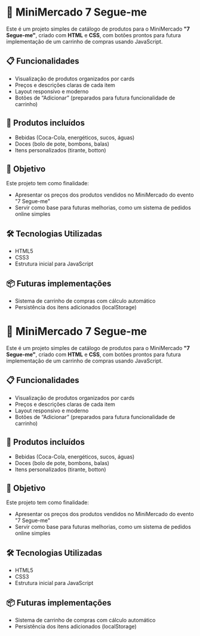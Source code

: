 # 🛒 MiniMercado 7 Segue-me

Este é um projeto simples de catálogo de produtos para o MiniMercado **"7 Segue-me"**, criado com **HTML** e **CSS**, com botões prontos para futura implementação de um carrinho de compras usando JavaScript.

## 📋 Funcionalidades

- Visualização de produtos organizados por cards
- Preços e descrições claras de cada item
- Layout responsivo e moderno
- Botões de “Adicionar” (preparados para futura funcionalidade de carrinho)

## 🧃 Produtos incluídos

- Bebidas (Coca-Cola, energéticos, sucos, águas)
- Doces (bolo de pote, bombons, balas)
- Itens personalizados (tirante, botton)

## 🎯 Objetivo

Este projeto tem como finalidade:
- Apresentar os preços dos produtos vendidos no MiniMercado do evento "7 Segue-me"
- Servir como base para futuras melhorias, como um sistema de pedidos online simples

## 🛠 Tecnologias Utilizadas

- HTML5
- CSS3
- Estrutura inicial para JavaScript

## 📦 Futuras implementações

- Sistema de carrinho de compras com cálculo automático
- Persistência dos itens adicionados (localStorage)
# 🛒 MiniMercado 7 Segue-me

Este é um projeto simples de catálogo de produtos para o MiniMercado **"7 Segue-me"**, criado com **HTML** e **CSS**, com botões prontos para futura implementação de um carrinho de compras usando JavaScript.

## 📋 Funcionalidades

- Visualização de produtos organizados por cards
- Preços e descrições claras de cada item
- Layout responsivo e moderno
- Botões de “Adicionar” (preparados para futura funcionalidade de carrinho)

## 🧃 Produtos incluídos

- Bebidas (Coca-Cola, energéticos, sucos, águas)
- Doces (bolo de pote, bombons, balas)
- Itens personalizados (tirante, botton)

## 🎯 Objetivo

Este projeto tem como finalidade:
- Apresentar os preços dos produtos vendidos no MiniMercado do evento "7 Segue-me"
- Servir como base para futuras melhorias, como um sistema de pedidos online simples

## 🛠 Tecnologias Utilizadas

- HTML5
- CSS3
- Estrutura inicial para JavaScript

## 📦 Futuras implementações

- Sistema de carrinho de compras com cálculo automático
- Persistência dos itens adicionados (localStorage)
